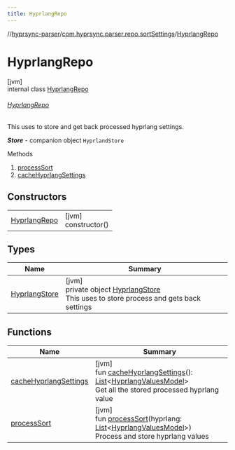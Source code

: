 ```yaml
---
title: HyprlangRepo
---
```

//[hyprsync-parser](../../../index.html)/[com.hyprsync.parser.repo.sortSettings](../index.html)/[HyprlangRepo](index.html)



# HyprlangRepo



[jvm]\
internal class [HyprlangRepo](index.html)

###### [HyprlangRepo](index.html)



This uses to store and get back processed hyprlang settings.



***Store*** - companion object `HyprlandStore`



Methods



1. 
   [processSort](process-sort.html)
2. 
   [cacheHyprlangSettings](cache-hyprlang-settings.html)



## Constructors


| | |
|---|---|
| [HyprlangRepo](-hyprlang-repo.html) | [jvm]<br>constructor() |


## Types


| Name | Summary |
|---|---|
| [HyprlangStore](-hyprlang-store/index.html) | [jvm]<br>private object [HyprlangStore](-hyprlang-store/index.html)<br>This uses to store process and gets back settings |


## Functions


| Name | Summary |
|---|---|
| [cacheHyprlangSettings](cache-hyprlang-settings.html) | [jvm]<br>fun [cacheHyprlangSettings](cache-hyprlang-settings.html)(): [List](https://kotlinlang.org/api/core/kotlin-stdlib/kotlin.collections/-list/index.html)&lt;[HyprlangValuesModel](../../com.hyprsync.parser.models/-hyprlang-values-model/index.html)&gt;<br>Get all the stored processed hyprlang value |
| [processSort](process-sort.html) | [jvm]<br>fun [processSort](process-sort.html)(hyprlang: [List](https://kotlinlang.org/api/core/kotlin-stdlib/kotlin.collections/-list/index.html)&lt;[HyprlangValuesModel](../../com.hyprsync.parser.models/-hyprlang-values-model/index.html)&gt;)<br>Process and store hyprlang values |
